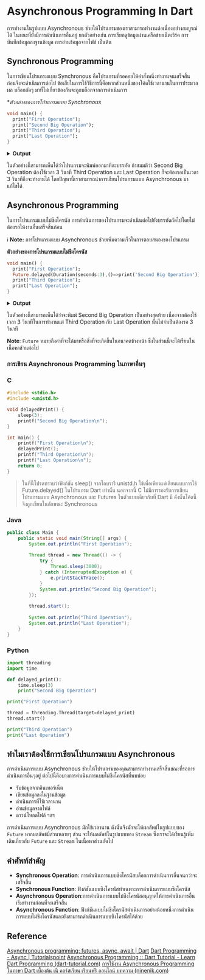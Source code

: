 
# Asynchronous Programming In Dart

การทำงานในรูปแบบ Asynchronous ช่วยให้โปรแกรมของเราสามารถทำงานต่อเนื่องอย่างสมบูรณ์ได้ ในขณะที่ยังมีการดำเนินการอื่นอยู่ ยกตัวอย่างเช่น การเรียกดูข้อมูลผ่านเครือข่ายเน็ตเวิร์ค การบันทึกข้อมูลลงฐานข้อมูล การอ่านข้อมูลจากไฟล์ เป็นต้น

## Synchronous Programming

ในการเขียนโปรแกรมแบบ Synchronous คือโปรแกรมที่รอคอยให้คำสั่งหนึ่งทำงานจนเสร็จสิ้นก่อนจึงจะดำเนินการต่อไป ข้อเสียในการใช้วิธีการนี้คือหากส่วนหนึ่งของโค้ดใช้เวลานานในการประมวลผล บล็อกถัดๆ มาที่ไม่เกี่ยวข้องกันจะถูกบล็อกจากการดำเนินการ 

**ตัวอย่างของการโปรแกรมแบบ Synchronous*

```dart
void main() {
  print("First Operation"); 
  print("Second Big Operation"); 
  print("Third Operation"); 
  print("Last Operation"); 
}
```
<details>
<summary><strong>Output</strong></summary>
<pre><code>
First Operation
Second Big Operation
Third Operation
Last Operation
</code></pre>
</details>

ในตัวอย่างนี้สามารถเห็นได้ว่าโปรแกรมจะพิมพ์ออกมาทีละบรรทัด ถ้าสมมติว่า Second Big Operation ต้องใช้เวลา 3 วินาที Third Operation และ Last Operation ก็จะต้องรอเป็นเวลา 3 วินาทีถึงจะทำงานได้ โดยปัญหานี้เราสามารถนำการเขียนโปรแกรมแบบ Asynchronous มาแก้ไขได้

## Asynchronous Programming

ในการโปรแกรมแบบไม่ซิงโครนัส การดำเนินการของโปรแกรมจะดำเนินต่อไปยังบรรทัดถัดไปโดยไม่ต้องรอให้งานอื่นเสร็จสิ้นก่อน

ℹ️ **Note:** การโปรแกรมแบบ Asynchronous ช่วยเพิ่มความเร็วในการตอบสนองของโปรแกรม


**ตัวอย่างของการโปรแกรมแบบไม่ซิงโครนัส**
```dart
void main() {
  print("First Operation");   
  Future.delayed(Duration(seconds:3),()=>print('Second Big Operation'));
  print("Third Operation"); 
  print("Last Operation"); 
}

```

<details>
<summary><strong>Output</strong></summary>
<pre><code>
First Operation
Third Operation
Last Operation
Second Big Operation
</code></pre>
</details>

ในตัวอย่างนี้สามารถเห็นได้ว่าจะพิมพ์ Second Big Operation เป็นอย่างสุดท้าย เนื่องจากต้องใช้เวลา 3 วินาทีในการทำงานแต่ Third Operation กับ 
Last Operation นั้นไม่จำเป็นต้องรอ 3 วินาที



**Note**:  `Future` หมายถึงค่าที่จะได้มาหรือสิ่งที่จะเกิดขึ้นในอนาคตข้างหน้า ซึ่งในส่วนนี้จะได้เรียนในเนื้อหาส่วนต่อไป

### การเขียน Asynchronous Programming ในภาษาอื่นๆ

### C
```c
#include <stdio.h>
#include <unistd.h>

void delayedPrint() {
    sleep(3);
    printf("Second Big Operation\n");
}

int main() {
    printf("First Operation\n");
    delayedPrint();
    printf("Third Operation\n");
    printf("Last Operation\n");
    return 0;
}
```
>ในที่นี้โปรดทราบว่าฟังก์ชัน sleep() จากไลบรารี unistd.h ใช้เพื่อเพียงแค่เลียนแบบการใช้ Future.delayed() ในโปรแกรม Dart เท่านั้น นอกจากนี้ C ไม่มีการรองรับการเขียนโปรแกรมแบบ Asynchronous และ Futures ในตัวแบบเดียวกับที่ Dart มี ดังนั้นโค้ดนี้จึงถูกเขียนในลักษณะ Synchronous 

### Java
```java
public class Main {
    public static void main(String[] args) {
        System.out.println("First Operation");
        
        Thread thread = new Thread(() -> {
            try {
                Thread.sleep(3000);
            } catch (InterruptedException e) {
                e.printStackTrace();
            }
            System.out.println("Second Big Operation");
        });
        
        thread.start();
        
        System.out.println("Third Operation");
        System.out.println("Last Operation");
    }
}
```

### Python
```python
import threading
import time

def delayed_print():
    time.sleep(3)
    print("Second Big Operation")

print("First Operation")

thread = threading.Thread(target=delayed_print)
thread.start()

print("Third Operation")
print("Last Operation")

```

## ทำไมเราต้องใช้การเขียนโปรแกรมแบบ Asynchronous
การดำเนินการแบบ Asynchronous ช่วยให้โปรแกรมของคุณสามารถทำงานเสร็จสิ้นขณะที่รอการดำเนินการอื่นๆอยู่ ต่อไปนี้คือบางการดำเนินการแบบไม่ซิงโครนัสที่พบบ่อย

-   รับข้อมูลจากอินเทอร์เน็ต
-   เขียนข้อมูลลงในฐานข้อมูล
-   ดำเนินการที่ใช้เวลานาน
-   อ่านข้อมูลจากไฟล์
-   ดาวน์โหลดไฟล์ ฯลฯ

การดำเนินการแบบ Asynchronous มักใช้เวลานาน ดังนั้นจึงมักจะให้ผลลัพธ์ในรูปแบบของ `Future` หากผลลัพธ์มีส่วนหลายๆ ส่วน จะให้ผลลัพธ์ในรูปแบบของ `Stream` ซึ่งเราจะได้เรียนรู้เพิ่มเติมเกี่ยวกับ `Future` และ `Stream` ในเนื้อหาส่วนถัดไป

  
## คำศัพท์สำคัญ
-   **Synchronous Operation**: การดำเนินการแบบซิงโครนัสบล็อกการดำเนินการอื่นจนกว่าจะเสร็จสิ้น
-   **Synchronous Function**: ฟังก์ชันแบบซิงโครนัสทำเฉพาะการดำเนินการแบบซิงโครนัส
-   **Asynchronous Operation**:การดำเนินการแบบไม่ซิงโครนัสอนุญาตให้การดำเนินการอื่นเริ่มทำงานก่อนที่จะเสร็จสิ้น
-   **Asynchronous Function**: ฟังก์ชันแบบไม่ซิงโครนัสดำเนินการอย่างน้อยหนึ่งการดำเนินการแบบไม่ซิงโครนัสและยังสามารถดำเนินการแบบซิงโครนัสได้ด้วย

## **Reference**
[Asynchronous programming: futures, async, await | Dart](https://dart.dev/codelabs/async-await)
[Dart Programming - Async | Tutorialspoint](https://www.tutorialspoint.com/dart_programming/dart_programming_async.htm)
[Asynchronous Programming :: Dart Tutorial - Learn Dart Programming (dart-tutorial.com)](https://dart-tutorial.com/asynchronous-programming/asynchronous-programming-in-dart/)
[การใช้งาน Asynchronous Programming ในภาษา Dart เบื้องต้น เนื คอร์สเรียน เรียนฟรี ออนไลน์ บทความ (ninenik.com)](https://www.ninenik.com/%E0%B8%81%E0%B8%B2%E0%B8%A3%E0%B9%83%E0%B8%8A%E0%B9%89%E0%B8%87%E0%B8%B2%E0%B8%99_Asynchronous_Programming_%E0%B9%83%E0%B8%99%E0%B8%A0%E0%B8%B2%E0%B8%A9%E0%B8%B2_Dart_%E0%B9%80%E0%B8%9A%E0%B8%B7%E0%B9%89%E0%B8%AD%E0%B8%87%E0%B8%95%E0%B9%89%E0%B8%99-949.html)

